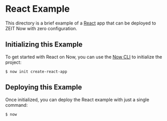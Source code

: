 # React Example

This directory is a brief example of a [React](https://reactjs.org/) app that can be deployed to ZEIT Now with zero configuration.

## Initializing this Example

To get started with React on Now, you can use the [Now CLI](https://zeit.co/download) to initialize the project:

```shell
$ now init create-react-app
```

## Deploying this Example

Once initialized, you can deploy the React example with just a single command:

```shell
$ now
```
